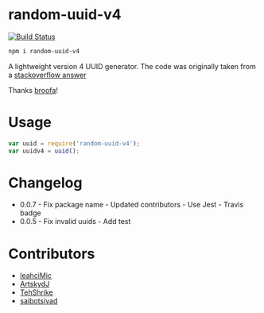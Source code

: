 # random-uuid-v4

[![Build Status](https://travis-ci.org/leahciMic/random-uuid-v4.svg?branch=master)](https://travis-ci.org/leahciMic/random-uuid-v4)

```sh
npm i random-uuid-v4
```

A lightweight version 4 UUID generator. The code was originally taken from a
[stackoverflow answer](http://stackoverflow.com/questions/105034/how-to-create-a-guid-uuid-in-javascript)

Thanks [broofa](http://stackoverflow.com/users/109538/broofa)!

# Usage

```js
var uuid = require('random-uuid-v4');
var uuidv4 = uuid();
```

# Changelog
* 0.0.7 - Fix package name
        - Updated contributors
        - Use Jest
        - Travis badge
* 0.0.5 - Fix invalid uuids
        - Add test

# Contributors

* [leahciMic](https://github.com/leahciMic)
* [ArtskydJ](https://github.com/ArtskydJ)
* [TehShrike](https://github.com/TehShrike)
* [saibotsivad](https://github.com/saibotsivad)
